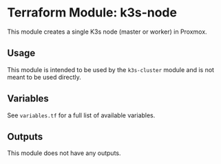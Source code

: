 # Terraform Module: k3s-node

This module creates a single K3s node (master or worker) in Proxmox.

## Usage

This module is intended to be used by the `k3s-cluster` module and is not meant to be used directly.

## Variables

See `variables.tf` for a full list of available variables.

## Outputs

This module does not have any outputs.
